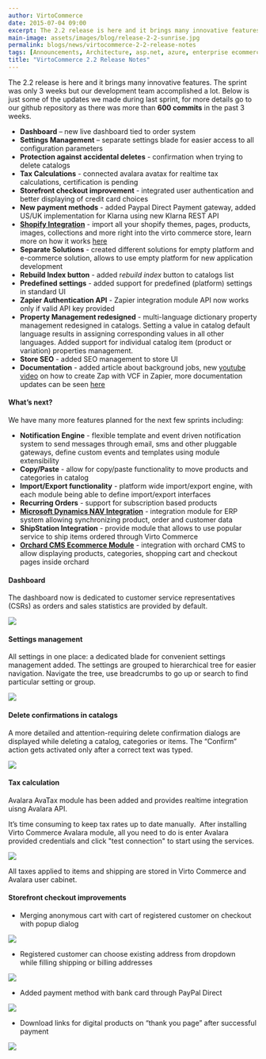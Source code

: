 ```yaml
---
author: VirtoCommerce
date: 2015-07-04 09:00
excerpt: The 2.2 release is here and it brings many innovative features. The sprint was only 3 weeks but our development team accomplished a lot. Below is just some of the updates we made during last sprint, for more details go to our github repository as there was more than 600 commits in the past 3 weeks.
main-image: assets/images/blog/release-2-2-sunrise.jpg
permalink: blogs/news/virtocommerce-2-2-release-notes
tags: [Announcements, Architecture, asp.net, azure, enterprise ecommerce, features, microsoft cloud, open source, platform]
title: "VirtoCommerce 2.2 Release Notes"
---
```

The 2.2 release is here and it brings many innovative features. The sprint was only 3 weeks but our development team accomplished a lot. Below is just some of the updates we made during last sprint, for more details go to our github repository as there was more than **600 commits** in the past 3 weeks.

* **Dashboard** – new live dashboard tied to order system
* **Settings Management** – separate settings blade for easier access to all configuration parameters
* **Protection against accidental deletes** - confirmation when trying to delete catalogs
* **Tax Calculations** - connected avalara avatax for realtime tax calculations, certification is pending
* **Storefront checkout improvement** - integrated user authentication and better displaying of credit card choices
* **New payment methods** - added Paypal Direct Payment gateway, added US/UK implementation for Klarna using new Klarna REST API
* **<a href="https://virtocommerce.com/features/shopify-migration" target="_blank">Shopify Integration</a>** - import all your shopify themes, pages, products, images, collections and more right into the virto commerce store, learn more on how it works <a href="https://virtocommerce.com/features/shopify-migration" target="_blank">here</a>
* **Separate Solutions** - created different solutions for empty platform and e-commerce solution, allows to use empty platform for new application development
* **Rebuild Index button** - added r*ebuild index* button to catalogs list
* **Predefined settings** - added support for predefined (platform) settings in standard UI
* **Zapier Authentication API** - Zapier integration module API now works only if valid API key provided
* **Property Management redesigned** - multi-language dictionary property management redesigned in catalogs. Setting a value in catalog default language results in assigning corresponding values in all other languages. Added support for individual catalog item (product or variation) properties management.
* **Store SEO** - added SEO management to store UI
* **Documentation** - added article about background jobs, new <a href="https://www.youtube.com/watch?v=2TORKsoj5Bw" target="_blank">youtube video</a> on how to create Zap with VCF in Zapier, more documentation updates can be seen <a href="http://docs.virtocommerce.com" target="_blank">here</a>

#### What’s next?

We have many more features planned for the next few sprints including:

* **Notification Engine** - flexible template and event driven notification system to send messages through email, sms and other pluggable gateways, define custom events and templates using module extensibility
* **Copy/Paste** - allow for copy/paste functionality to move products and categories in catalog
* **Import/Export functionality** - platform wide import/export engine, with each module being able to define import/export interfaces
* **Recurring Orders** - support for subscription based products
* **<a href="https://virtocommerce.com/features/ecommerce-microsoft-dynamics-nav" target="_blank">Microsoft Dynamics NAV Integration</a>** - integration module for ERP system allowing synchronizing product, order and customer data
* **ShipStation Integration** - provide module that allows to use popular service to ship items ordered through Virto Commerce
* **<a href="https://virtocommerce.com/features/orchard-cms-ecommerce" target="_blank">Orchard CMS Ecommerce Module</a>** - integration with orchard CMS to allow displaying products, categories, shopping cart and checkout pages inside orchard

#### Dashboard

The dashboard now is dedicated to customer service representatives (CSRs) as orders and sales statistics are provided by default.

![](../../assets/images/blog/pasted_image_0.png)

#### Settings management

All settings in one place: a dedicated blade for convenient settings management added. The settings are grouped to hierarchical tree for easier navigation. Navigate the tree, use breadcrumbs to go up or search to find particular setting or group.

![](../../assets/images/blog/pasted_image_1.png)

#### Delete confirmations in catalogs

A more detailed and attention-requiring delete confirmation dialogs are displayed while deleting a catalog, categories or items. The “Confirm” action gets activated only after a correct text was typed.

![](../../assets/images/blog/pasted_image_2.png)

#### Tax calculation

Avalara AvaTax module has been added and provides realtime integration uisng Avalara API.

It’s time consuming to keep tax rates up to date manually.  After installing Virto Commerce Avalara module, all you need to do is enter Avalara provided credentials and click "test connection" to start using the services.

![](../../assets/images/blog/pasted_image_3.png)

All taxes applied to items and shipping are stored in Virto Commerce and Avalara user cabinet.

#### Storefront checkout improvements

* Merging anonymous cart with cart of registered customer on checkout with popup dialog

![](../../assets/images/blog/base641a65d33f8199e417.png)

* Registered customer can choose existing address from dropdown while filling shipping or billing addresses

![](../../assets/images/blog/base643d11190c679bd248.png)

* Added payment method with bank card through PayPal Direct

![](../../assets/images/blog/base64673775ead581000.png)

* Download links for digital products on “thank you page” after successful payment

![](../../assets/images/blog/base642335c95f976b81e6.png)
